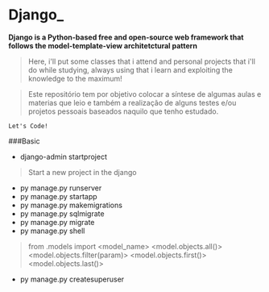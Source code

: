 # Django_

**Django is a Python-based free and open-source web framework that follows the model-template-view
architetctural pattern** 

> Here, i'll put some classes that i attend and personal projects that i'll do while studying, always using that i learn and exploiting the knowledge to the maximum!

> Este repositório tem por objetivo colocar a síntese de algumas aulas e materias que leio e também a realização de alguns testes e/ou projetos pessoais baseados naquilo que tenho estudado.

``Let's Code!``

###Basic

* django-admin startproject <name-project>
> Start a new project in the django 

* py manage.py runserver 
* py manage.py startapp <name-app>
* py manage.py makemigrations <name-app>
* py manage.py sqlmigrate <name-app> <number>
* py manage.py migrate
* py manage.py shell
> from <app>.models import <model_name>
> <model.objects.all()>
> <model.objects.filter(param)>
> <model.objects.first()>
> <model.objects.last()>
* py manage.py createsuperuser

